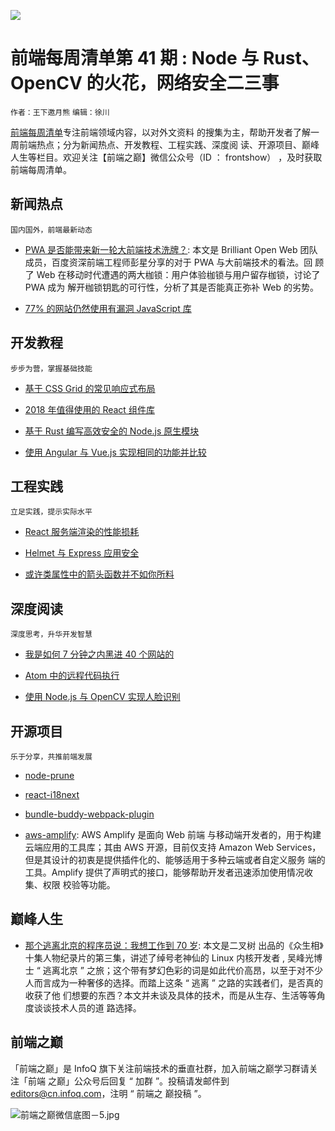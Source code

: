 ![](http://upload-images.jianshu.io/upload_images/1647496-739c0e4bf94a5d75.jpg?imageMogr2/auto-orient/strip%7CimageView2/2/w/1240)

# 前端每周清单第 41 期 : Node 与 Rust、OpenCV 的火花，网络安全二三事

`作者：王下邀月熊` `编辑：徐川`

[前端每周清单](http://www.infoq.com/cn/FE-Weekly)专注前端领域内容，以对外文资料
的搜集为主，帮助开发者了解一周前端热点；分为新闻热点、开发教程、工程实践、深度阅
读、开源项目、巅峰人生等栏目。欢迎关注【前端之巅】微信公众号（ID ： frontshow）
，及时获取前端每周清单。

## 新闻热点

`国内国外，前端最新动态`

* [PWA 是否能带来新一轮大前端技术洗牌？](https://parg.co/U5t): 本文是 Brilliant
  Open Web 团队成员，百度资深前端工程师彭星分享的对于 PWA 与大前端技术的看法。回
  顾了 Web 在移动时代遭遇的两大枷锁：用户体验枷锁与用户留存枷锁，讨论了 PWA 成为
  解开枷锁钥匙的可行性，分析了其是否能真正弥补 Web 的劣势。

- [77% 的网站仍然使用有漏洞 JavaScript 库](https://snyk.io/blog/77-percent-of-sites-still-vulnerable/)

## 开发教程

`步步为营，掌握基础技能`

* [基于 CSS Grid 的常见响应式布局](https://parg.co/U5S)

- [2018 年值得使用的 React 组件库](https://parg.co/U5q)

- [基于 Rust 编写高效安全的 Node.js 原生模块](https://parg.co/U5r)

- [使用 Angular 与 Vue.js 实现相同的功能并比较](https://johnpapa.net/a-look-at-angular-alongside-vue-3/)

## 工程实践

`立足实践，提示实际水平`

* [React 服务端渲染的性能损耗](https://parg.co/UEw)

- [Helmet 与 Express 应用安全](https://parg.co/U55)

- [或许类属性中的箭头函数并不如你所料](https://parg.co/U5R)

## 深度阅读

`深度思考，升华开发智慧`

* [我是如何 7 分钟之内黑进 40 个网站的](https://parg.co/U5b)

- [Atom 中的远程代码执行](https://parg.co/U56)

- [使用 Node.js 与 OpenCV 实现人脸识别](https://parg.co/U5P)

## 开源项目

`乐于分享，共推前端发展`

* [node-prune](https://github.com/tj/node-prune)

* [react-i18next](https://github.com/i18next/react-i18next)

* [bundle-buddy-webpack-plugin](https://github.com/TheLarkInn/bundle-buddy-webpack-plugin)

* [aws-amplify](https://github.com/aws/aws-amplify): AWS Amplify 是面向 Web 前端
  与移动端开发者的，用于构建云端应用的工具库；其由 AWS 开源，目前仅支持 Amazon
  Web Services，但是其设计的初衷是提供插件化的、能够适用于多种云端或者自定义服务
  端的工具。Amplify 提供了声明式的接口，能够帮助开发者迅速添加使用情况收集、权限
  校验等功能。

## 巅峰人生

* [那个逃离北京的程序员说：我想工作到 70 岁](https://parg.co/U5M): 本文是二叉树
  出品的《众生相》十集人物纪录片的第三集，讲述了绰号老神仙的 Linux 内核开发者 ,
  吴峰光博士 “ 逃离北京 ” 之旅；这个带有梦幻色彩的词是如此代价高昂，以至于对不少
  人而言成为一种奢侈的选择。而踏上这条 “ 逃离 ” 之路的实践者们，是否真的收获了他
  们想要的东西？本文并未谈及具体的技术，而是从生存、生活等等角度谈谈技术人员的道
  路选择。

## 前端之巅

「前端之巅」是 InfoQ 旗下关注前端技术的垂直社群，加入前端之巅学习群请关注「前端
之巅」公众号后回复 “ 加群 ”。投稿请发邮件到 editors@cn.infoq.com，注明 “ 前端之
巅投稿 ”。

![前端之巅微信底图－5.jpg](http://upload-images.jianshu.io/upload_images/1647496-01712a993d2b23de.jpg?imageMogr2/auto-orient/strip%7CimageView2/2/w/1240)
